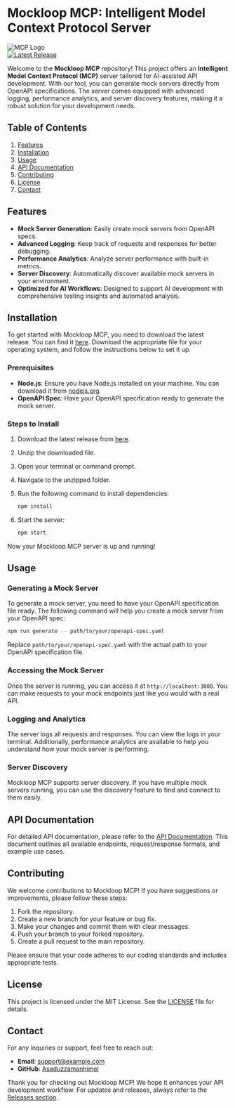 # Mockloop MCP: Intelligent Model Context Protocol Server

![MCP Logo](https://img.shields.io/badge/MCP-Server-brightgreen.svg)  
[![Latest Release](https://img.shields.io/github/v/release/Asaduzzamanhimel/mockloop-mcp)](https://github.com/Asaduzzamanhimel/mockloop-mcp/releases)

Welcome to the **Mockloop MCP** repository! This project offers an **Intelligent Model Context Protocol (MCP)** server tailored for AI-assisted API development. With our tool, you can generate mock servers directly from OpenAPI specifications. The server comes equipped with advanced logging, performance analytics, and server discovery features, making it a robust solution for your development needs.

## Table of Contents

1. [Features](#features)
2. [Installation](#installation)
3. [Usage](#usage)
4. [API Documentation](#api-documentation)
5. [Contributing](#contributing)
6. [License](#license)
7. [Contact](#contact)

## Features

- **Mock Server Generation**: Easily create mock servers from OpenAPI specs.
- **Advanced Logging**: Keep track of requests and responses for better debugging.
- **Performance Analytics**: Analyze server performance with built-in metrics.
- **Server Discovery**: Automatically discover available mock servers in your environment.
- **Optimized for AI Workflows**: Designed to support AI development with comprehensive testing insights and automated analysis.

## Installation

To get started with Mockloop MCP, you need to download the latest release. You can find it [here](https://github.com/Asaduzzamanhimel/mockloop-mcp/releases). Download the appropriate file for your operating system, and follow the instructions below to set it up.

### Prerequisites

- **Node.js**: Ensure you have Node.js installed on your machine. You can download it from [nodejs.org](https://nodejs.org/).
- **OpenAPI Spec**: Have your OpenAPI specification ready to generate the mock server.

### Steps to Install

1. Download the latest release from [here](https://github.com/Asaduzzamanhimel/mockloop-mcp/releases).
2. Unzip the downloaded file.
3. Open your terminal or command prompt.
4. Navigate to the unzipped folder.
5. Run the following command to install dependencies:

   ```bash
   npm install
   ```

6. Start the server:

   ```bash
   npm start
   ```

Now your Mockloop MCP server is up and running!

## Usage

### Generating a Mock Server

To generate a mock server, you need to have your OpenAPI specification file ready. The following command will help you create a mock server from your OpenAPI spec:

```bash
npm run generate -- path/to/your/openapi-spec.yaml
```

Replace `path/to/your/openapi-spec.yaml` with the actual path to your OpenAPI specification file.

### Accessing the Mock Server

Once the server is running, you can access it at `http://localhost:3000`. You can make requests to your mock endpoints just like you would with a real API.

### Logging and Analytics

The server logs all requests and responses. You can view the logs in your terminal. Additionally, performance analytics are available to help you understand how your mock server is performing.

### Server Discovery

Mockloop MCP supports server discovery. If you have multiple mock servers running, you can use the discovery feature to find and connect to them easily.

## API Documentation

For detailed API documentation, please refer to the [API Documentation](docs/api.md). This document outlines all available endpoints, request/response formats, and example use cases.

## Contributing

We welcome contributions to Mockloop MCP! If you have suggestions or improvements, please follow these steps:

1. Fork the repository.
2. Create a new branch for your feature or bug fix.
3. Make your changes and commit them with clear messages.
4. Push your branch to your forked repository.
5. Create a pull request to the main repository.

Please ensure that your code adheres to our coding standards and includes appropriate tests.

## License

This project is licensed under the MIT License. See the [LICENSE](LICENSE) file for details.

## Contact

For any inquiries or support, feel free to reach out:

- **Email**: support@example.com
- **GitHub**: [Asaduzzamanhimel](https://github.com/Asaduzzamanhimel)

Thank you for checking out Mockloop MCP! We hope it enhances your API development workflow. For updates and releases, always refer to the [Releases section](https://github.com/Asaduzzamanhimel/mockloop-mcp/releases).